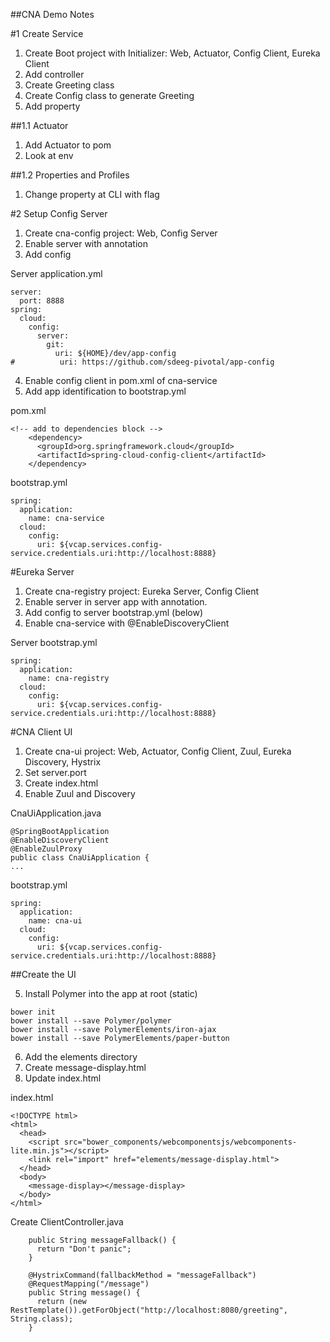 ##CNA Demo Notes

#1 Create Service

1. Create Boot project with Initializer: Web, Actuator, Config Client, Eureka Client
2. Add controller
3. Create Greeting class
4. Create Config class to generate Greeting
5. Add property

##1.1 Actuator

1. Add Actuator to pom
2. Look at env

##1.2 Properties and Profiles

1. Change property at CLI with flag

#2 Setup Config Server

1. Create cna-config project: Web, Config Server
2. Enable server with annotation
3. Add config

Server application.yml
```
server:
  port: 8888
spring:
  cloud:
    config:
      server:
        git:
          uri: ${HOME}/dev/app-config
#          uri: https://github.com/sdeeg-pivotal/app-config
```

4. Enable config client in pom.xml of cna-service
5. Add app identification to bootstrap.yml

pom.xml
```
<!-- add to dependencies block -->
    <dependency>
      <groupId>org.springframework.cloud</groupId>
      <artifactId>spring-cloud-config-client</artifactId>
    </dependency>
```
bootstrap.yml
```
spring:
  application:
    name: cna-service
  cloud:
    config:
      uri: ${vcap.services.config-service.credentials.uri:http://localhost:8888}
```

#Eureka Server

1. Create cna-registry project: Eureka Server, Config Client
2. Enable server in server app with annotation.
3. Add config to server bootstrap.yml (below)
4. Enable cna-service with @EnableDiscoveryClient

Server bootstrap.yml
```
spring:
  application:
    name: cna-registry
  cloud:
    config:
      uri: ${vcap.services.config-service.credentials.uri:http://localhost:8888}
```

#CNA Client UI

1. Create cna-ui project: Web, Actuator, Config Client, Zuul, Eureka Discovery, Hystrix
2. Set server.port
3. Create index.html
4. Enable Zuul and Discovery

CnaUiApplication.java
```
@SpringBootApplication
@EnableDiscoveryClient
@EnableZuulProxy
public class CnaUiApplication {
...
```

bootstrap.yml
```
spring:
  application:
    name: cna-ui
  cloud:
    config:
      uri: ${vcap.services.config-service.credentials.uri:http://localhost:8888}
```

##Create the UI

5. Install Polymer into the app at root (static)

```
bower init
bower install --save Polymer/polymer
bower install --save PolymerElements/iron-ajax
bower install --save PolymerElements/paper-button
```

6. Add the elements directory
7. Create message-display.html
8. Update index.html

index.html
```
<!DOCTYPE html>
<html>
  <head>
    <script src="bower_components/webcomponentsjs/webcomponents-lite.min.js"></script>
    <link rel="import" href="elements/message-display.html">
  </head>
  <body>
    <message-display></message-display>
  </body>
</html>
```

Create ClientController.java
```
    public String messageFallback() { 
      return "Don't panic";
    }
    
    @HystrixCommand(fallbackMethod = "messageFallback")
    @RequestMapping("/message")
    public String message() {
      return (new RestTemplate()).getForObject("http://localhost:8080/greeting", String.class);
    }
```

